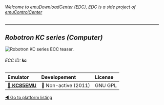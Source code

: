 ###### Welcome to [emuDownloadCenter (EDC)](https://github.com/PhoenixInteractiveNL/emuDownloadCenter/wiki/), EDC is a side project of [emuControlCenter](https://github.com/PhoenixInteractiveNL/emuControlCenter/wiki/)
***
## _Robotron KC series (Computer)_
![](https://raw.githubusercontent.com/wiki/PhoenixInteractiveNL/emuDownloadCenter/images_platform/ecc_kc_teaser.png "Robotron KC series ECC teaser.")
###### ECC ID: **kc**

| Emulator | Developement | License |
|:---------|:-------------|:--------|
| [:file_folder: **KC85EMU**](https://github.com/PhoenixInteractiveNL/emuDownloadCenter/wiki/Emulator-kc85emu#menu) | :red_circle: Non-active (2011) | GNU GPL |

[:arrow_backward: Go to platform listing](https://github.com/PhoenixInteractiveNL/emuDownloadCenter/wiki/EDC-Platform-List)
